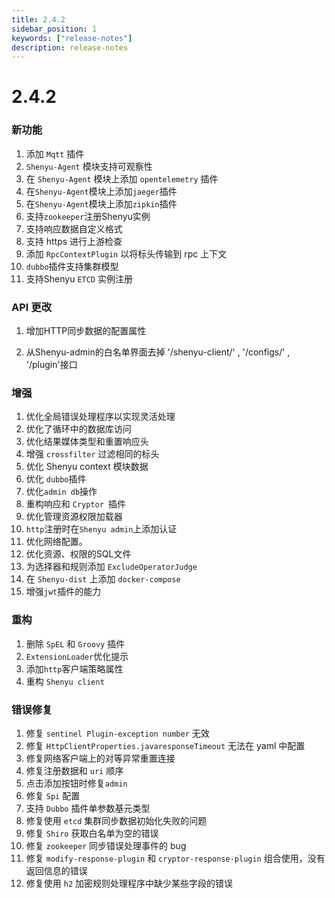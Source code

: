 ```yaml
---
title: 2.4.2
sidebar_position: 1
keywords: ["release-notes"]
description: release-notes
---
```

# 2.4.2

### 新功能

1. 添加 `Mqtt` 插件
2. `Shenyu-Agent` 模块支持可观察性
3. 在 `Shenyu-Agent` 模块上添加 `opentelemetry` 插件
4. 在`Shenyu-Agent`模块上添加`jaeger`插件
5. 在`Shenyu-Agent`模块上添加`zipkin`插件
6. 支持`zookeeper`注册Shenyu实例
7. 支持响应数据自定义格式
8. 支持 https 进行上游检查
9. 添加 `RpcContextPlugin` 以将标头传输到 rpc 上下文
10. `dubbo`插件支持集群模型
11. 支持Shenyu `ETCD` 实例注册

### API 更改

1. 增加HTTP同步数据的配置属性

2. 从Shenyu-admin的白名单界面去掉 '/shenyu-client/' , '/configs/' , '/plugin'接口

### 增强

1. 优化全局错误处理程序以实现灵活处理
2. 优化了循环中的数据库访问
3. 优化结果媒体类型和重置响应头
4. 增强 `crossfilter` 过滤相同的标头
5. 优化 Shenyu context 模块数据
6. 优化 `dubbo`插件
7. 优化`admin db`操作
8. 重构响应和 `Cryptor `插件
9. 优化管理资源权限加载器
10. `http`注册时在`Shenyu admin`上添加认证
11. 优化网络配置。
12. 优化资源、权限的SQL文件
13. 为选择器和规则添加 `ExcludeOperatorJudge`
14. 在 `Shenyu-dist` 上添加 `docker-compose`
15. 增强`jwt`插件的能力

### 重构

1. 删除 `SpEL` 和 `Groovy` 插件
2. `ExtensionLoader`优化提示
3. 添加`http`客户端策略属性
4. 重构 `Shenyu client`

### 错误修复

1. 修复 `sentinel Plugin-exception number` 无效
2. 修复 `HttpClientProperties.javaresponseTimeout` 无法在 yaml 中配置
3. 修复网络客户端上的对等异常重置连接
4. 修复注册数据和 `uri` 顺序
5. 点击添加按钮时修复`admin`
6. 修复 `Spi` 配置
7. 支持 `Dubbo` 插件单参数基元类型
8. 修复使用 `etcd` 集群同步数据初始化失败的问题
9. 修复 `Shiro` 获取白名单为空的错误
10. 修复 `zookeeper` 同步错误处理事件的 bug
11. 修复 `modify-response-plugin` 和 `cryptor-response-plugin` 组合使用，没有返回信息的错误
12. 修复使用 `h2` 加密规则处理程序中缺少某些字段的错误


